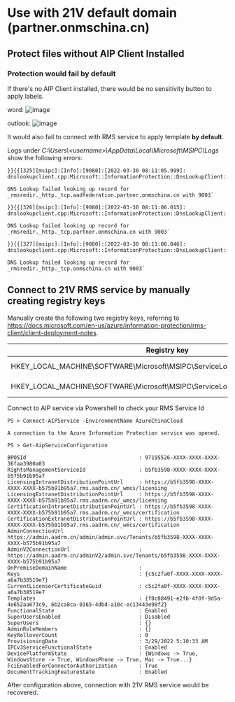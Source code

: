 # Use with 21V default domain (partner.onmschina.cn)

## Protect files without AIP Client Installed

### Protection would fail by default

If there's no AIP Client installed, there would be no sensitivity button to apply labels. 

word:
![image](https://user-images.githubusercontent.com/96280581/160784651-af442433-f97f-4d22-91d8-c95aaf1b0095.png)

outlook:
![image](https://user-images.githubusercontent.com/96280581/160785060-49e61399-aacf-4186-9a22-f575eac8c786.png)

It would also fail to connect with RMS service to apply template **by default**. 

Logs under _C:\Users\\\<username>\AppData\Local\Microsoft\MSIPC\Logs_ show the following errors:

```
}}{{[325][msipc]:[Info]:[9080]:[2022-03-30 08:11:05.999]: dnslookupclient.cpp:Microsoft::InformationProtection::DnsLookupClient::LookupDiscoveryService:94`

DNS Lookup failed looking up record for _rmsredir._http._tcp.aadfederation.partner.onmschina.cn with 9003`

}}{{[326][msipc]:[Info]:[9080]:[2022-03-30 08:11:06.015]: dnslookupclient.cpp:Microsoft::InformationProtection::DnsLookupClient::LookupDiscoveryService:94`

DNS Lookup failed looking up record for _rmsredir._http._tcp.partner.onmschina.cn with 9003`

}}{{[327][msipc]:[Info]:[9080]:[2022-03-30 08:11:06.046]: dnslookupclient.cpp:Microsoft::InformationProtection::DnsLookupClient::LookupDiscoveryService:94`

DNS Lookup failed looking up record for _rmsredir._http._tcp.onmschina.cn with 9003`
```
## Connect to 21V RMS service by manually creating registry keys

Manually create the following two registry keys, referring to https://docs.microsoft.com/en-us/azure/information-protection/rms-client/client-deployment-notes.

Registry key  | Type | Value
------------- | ------------- | -------------
HKEY_LOCAL_MACHINE\SOFTWARE\Microsoft\MSIPC\ServiceLocation\EnterpriseCertification | REG_SZ: default | https://RMS_Service_ID/_wmcs/Certification
HKEY_LOCAL_MACHINE\SOFTWARE\Microsoft\MSIPC\ServiceLocation\EnterprisePublishing  | REG_SZ: default | https://RMS_Service_ID/_wmcs/Licensing

Connect to AIP service via Powershell to check your RMS Service Id

```
PS > Connect-AIPService -EnvironmentName AzureChinaCloud

A connection to the Azure Information Protection service was opened.

PS > Get-AipServiceConfiguration

BPOSId                                    : 97195526-XXXX-XXXX-XXXX-36faa3980a03
RightsManagementServiceId                 : b5fb3598-XXXX-XXXX-XXXX-b575b91b95a7
LicensingIntranetDistributionPointUrl     : https://b5fb3598-XXXX-XXXX-XXXX-b575b91b95a7.rms.aadrm.cn/_wmcs/licensing
LicensingExtranetDistributionPointUrl     : https://b5fb3598-XXXX-XXXX-XXXX-b575b91b95a7.rms.aadrm.cn/_wmcs/licensing
CertificationIntranetDistributionPointUrl : https://b5fb3598-XXXX-XXXX-XXXX-b575b91b95a7.rms.aadrm.cn/_wmcs/certification
CertificationExtranetDistributionPointUrl : https://b5fb3598-XXXX-XXXX-XXXX-b575b91b95a7.rms.aadrm.cn/_wmcs/certification
AdminConnectionUrl                        : https://admin.aadrm.cn/admin/admin.svc/Tenants/b5fb3598-XXXX-XXXX-XXXX-b575b91b95a7
AdminV2ConnectionUrl                      : https://admin.aadrm.cn/adminV2/admin.svc/Tenants/b5fb3598-XXXX-XXXX-XXXX-b575b91b95a7
OnPremiseDomainName                       : 
Keys                                      : {c5c2fa0f-XXXX-XXXX-XXXX-a6a7b38519e7}
CurrentLicensorCertificateGuid            : c5c2fa0f-XXXX-XXXX-XXXX-a6a7b38519e7
Templates                                 : {f8c88491-e2fb-4f0f-9d5a-4e652aa673c9, 6b2ca8ca-0165-4dbd-a10c-ec13443e98f2}
FunctionalState                           : Enabled
SuperUsersEnabled                         : Disabled
SuperUsers                                : {}
AdminRoleMembers                          : {}
KeyRolloverCount                          : 0
ProvisioningDate                          : 3/29/2022 5:10:33 AM
IPCv3ServiceFunctionalState               : Enabled
DevicePlatformState                       : {Windows -> True, WindowsStore -> True, WindowsPhone -> True, Mac -> True...}
FciEnabledForConnectorAuthorization       : True
DocumentTrackingFeatureState              : Enabled
```

After configuration above, connection with 21V RMS service would be recovered.

